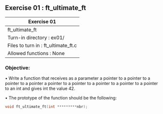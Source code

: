 ## Exercise 01 : ft_ultimate_ft

|               Exercise 01             |
|---------------------------------------|
|              ft_ultimate_ft           |
| Turn-in directory : ex01/             |
| Files to turn in : ft_ultimate_ft.c   |
| Allowed functions : None              |

 ### Objective: 

• Write a function that receives as a parameter a pointer to a pointer to a
pointer to a pointer a pointer to a pointer to a pointer to a pointer to a
pointer to an int and gives int the value 42.

• The prototype of the function should be the following:
```C
void ft_ultimate_ft(int *********nbr);
```
